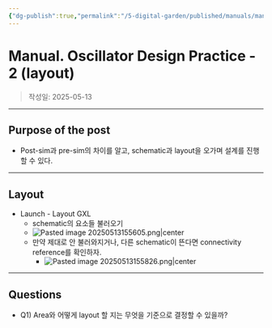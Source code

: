 ```yaml
---
{"dg-publish":true,"permalink":"/5-digital-garden/published/manuals/manual-oscillator-design-practice-2-layout/","created":"2025-05-13T16:02:13.222+09:00"}
---
```



# Manual. Oscillator Design Practice - 2 (layout)

> 작성일: 2025-05-13

----
## Purpose of the post
- Post-sim과 pre-sim의 차이를 알고, schematic과 layout을 오가며 설계를 진행할 수 있다.



-------------------------------
## Layout
- Launch - Layout GXL
	- schematic의 요소들 불러오기
	- ![Pasted image 20250513155605.png|center](/img/user/0.%20TOOLS/00.%20Attechments/Pasted%20image%2020250513155605.png)
	- 만약 제대로 안 불러와지거나, 다른 schematic이 뜬다면 connectivity reference를 확인하자.
		- ![Pasted image 20250513155826.png|center](/img/user/0.%20TOOLS/00.%20Attechments/Pasted%20image%2020250513155826.png)


---------
## Questions
- Q1) Area와 어떻게 layout 할 지는 무엇을 기준으로 결정할 수 있을까?